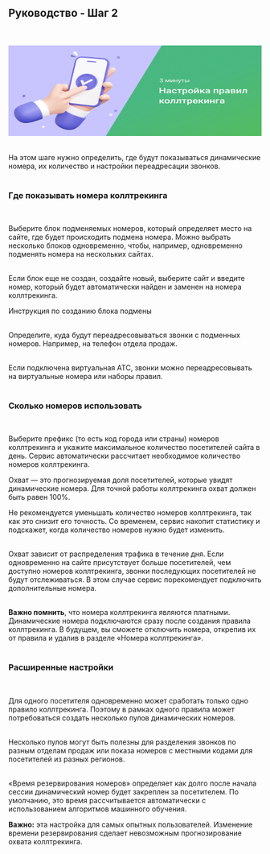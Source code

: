 ## Руководство - Шаг 2
<br>
<br>

<IframeVideo src="https://www.youtube.com/embed/nVQ-Q4maz1s">
<img src="https://github.com/Scadar/onboarding_md/blob/main/static/call-tracking-pkt-img3.png?raw=true" alt="" width="100%" height="180px"/>
</IframeVideo>
<br>
<br>

На этом шаге нужно определить, где будут показываться динамические номера, их количество и настройки переадресации звонков.
<br>
<br>

### Где показывать номера коллтрекинга
<br>

Выберите блок подменяемых номеров, который определяет место на сайте, где будет происходить подмена номера. Можно выбрать несколько блоков одновременно, чтобы, например, одновременно подменять номера на нескольких сайтах.
<br>
<br>

<Alert>
Если блок еще не создан, создайте новый, выберите сайт и введите номер, который будет автоматически найден и заменен на номера коллтрекинга.
<br>

<OnboardingLink to="/call-tracking/rules/step2_dynamic_replacement-phone-blocks.md">Инструкция по созданию блока подмены</OnboardingLink>
</Alert>
<br>
<br>

Определите, куда будут переадресовываться звонки с подменных номеров. Например, на телефон отдела продаж.
<br>
<br>

<Alert>Если подключена виртуальная АТС, звонки можно переадресовывать на виртуальные номера или наборы правил.</Alert>
<br>
<br>

### Сколько номеров использовать
<br>

Выберите префикс (то есть код города или страны) номеров коллтрекинга и укажите максимальное количество посетителей сайта в день. Сервис автоматически рассчитает необходимое количество номеров коллтрекинга.
<br>

Охват — это прогнозируемая доля посетителей, которые увидят динамические номера. Для точной работы коллтрекинга охват должен быть равен 100%.
<br>

Не рекомендуется уменьшать количество номеров коллтрекинга, так как это снизит его точность. Со временем, сервис накопит статистику и подскажет, когда количество номеров нужно будет изменить.
<br>
<br>

<Alert>Охват зависит от распределения трафика в течение дня. Если одновременно на сайте присутствует больше посетителей, чем доступно номеров коллтрекинга, звонки последующих посетителей не будут отслеживаться. В этом случае сервис порекомендует подключить дополнительные номера.</Alert>
<br>
<br>

**Важно помнить**, что номера коллтрекинга являются платными. Динамические номера подключаются сразу после создания правила коллтрекинга. В будущем, вы сможете отключить номера, открепив их от правила и удалив в разделе «Номера коллтрекинга».
<br>
<br>

### Расширенные настройки
<br>

Для одного посетителя одновременно может сработать только одно правило коллтрекинга. Поэтому в рамках одного правила может потребоваться создать несколько пулов динамических номеров.
<br>
<br>

<Alert>Несколько пулов могут быть полезны для разделения звонков по разным отделам продаж или показа номеров с местными кодами для посетителей из разных регионов.</Alert>
<br>
<br>

«Время резервирования номеров» определяет как долго после начала сессии динамический номер будет закреплен за посетителем. По умолчанию, это время рассчитывается автоматически с использованием алгоритмов машинного обучения.
<br>

**Важно:** эта настройка для самых опытных пользователей. Изменение времени резервирования сделает невозможным прогнозирование охвата коллтрекинга.
